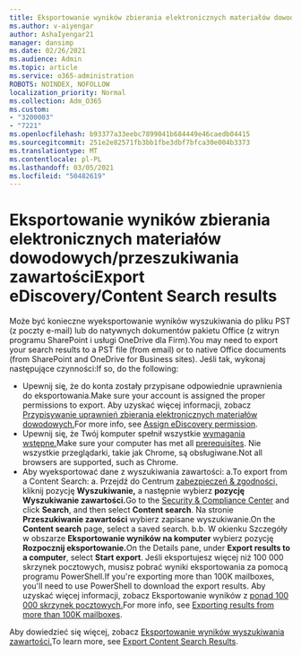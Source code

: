 ```yaml
---
title: Eksportowanie wyników zbierania elektronicznych materiałów dowodowych/przeszukiwania zawartości
ms.author: v-aiyengar
author: AshaIyengar21
manager: dansimp
ms.date: 02/26/2021
ms.audience: Admin
ms.topic: article
ms.service: o365-administration
ROBOTS: NOINDEX, NOFOLLOW
localization_priority: Normal
ms.collection: Adm_O365
ms.custom:
- "3200003"
- "7221"
ms.openlocfilehash: b93377a33eebc7899041b684449e46caedb04415
ms.sourcegitcommit: 251e2e82571fb3bb1fbe3dbf7bfca30e004b3373
ms.translationtype: MT
ms.contentlocale: pl-PL
ms.lasthandoff: 03/05/2021
ms.locfileid: "50482619"
---
```

# <a name="export-ediscoverycontent-search-results"></a><span data-ttu-id="aa7f2-102">Eksportowanie wyników zbierania elektronicznych materiałów dowodowych/przeszukiwania zawartości</span><span class="sxs-lookup"><span data-stu-id="aa7f2-102">Export eDiscovery/Content Search results</span></span>

<span data-ttu-id="aa7f2-103">Może być konieczne wyeksportowanie wyników wyszukiwania do pliku PST (z poczty e-mail) lub do natywnych dokumentów pakietu Office (z witryn programu SharePoint i usługi OneDrive dla Firm).</span><span class="sxs-lookup"><span data-stu-id="aa7f2-103">You may need to export your search results to a PST file (from email) or to native Office documents (from SharePoint and OneDrive for Business sites).</span></span> <span data-ttu-id="aa7f2-104">Jeśli tak, wykonaj następujące czynności:</span><span class="sxs-lookup"><span data-stu-id="aa7f2-104">If so, do the following:</span></span>

- <span data-ttu-id="aa7f2-105">Upewnij się, że do konta zostały przypisane odpowiednie uprawnienia do eksportowania.</span><span class="sxs-lookup"><span data-stu-id="aa7f2-105">Make sure your account is assigned the proper permissions to export.</span></span> <span data-ttu-id="aa7f2-106">Aby uzyskać więcej informacji, zobacz [Przypisywanie uprawnień zbierania elektronicznych materiałów dowodowych.](https://go.microsoft.com/fwlink/?linkid=2102406)</span><span class="sxs-lookup"><span data-stu-id="aa7f2-106">For more info, see [Assign eDiscovery permission](https://go.microsoft.com/fwlink/?linkid=2102406).</span></span>
- <span data-ttu-id="aa7f2-107">Upewnij się, że Twój komputer spełnił wszystkie [wymagania wstępne.](https://docs.microsoft.com/office365/securitycompliance/export-search-results#before-you-begin)</span><span class="sxs-lookup"><span data-stu-id="aa7f2-107">Make sure your computer has met all [prerequisites](https://docs.microsoft.com/office365/securitycompliance/export-search-results#before-you-begin).</span></span> <span data-ttu-id="aa7f2-108">Nie wszystkie przeglądarki, takie jak Chrome, są obsługiwane.</span><span class="sxs-lookup"><span data-stu-id="aa7f2-108">Not all browsers are supported, such as Chrome.</span></span>
- <span data-ttu-id="aa7f2-109">Aby wyeksportować dane z wyszukiwania zawartości: a.</span><span class="sxs-lookup"><span data-stu-id="aa7f2-109">To export from a Content Search: a.</span></span> <span data-ttu-id="aa7f2-110">Przejdź do Centrum [zabezpieczeń & zgodności,](https://protection.office.com/contentsearch) kliknij pozycję **Wyszukiwanie,** a następnie wybierz **pozycję Wyszukiwanie zawartości.**</span><span class="sxs-lookup"><span data-stu-id="aa7f2-110">Go to the [Security & Compliance Center](https://protection.office.com/contentsearch) and click **Search**, and then select **Content search**.</span></span> <span data-ttu-id="aa7f2-111">Na stronie **Przeszukiwanie zawartości** wybierz zapisane wyszukiwanie.</span><span class="sxs-lookup"><span data-stu-id="aa7f2-111">On the **Content search** page, select a saved search.</span></span>
    <span data-ttu-id="aa7f2-112">b.</span><span class="sxs-lookup"><span data-stu-id="aa7f2-112">b.</span></span> <span data-ttu-id="aa7f2-113">W okienku Szczegóły w obszarze **Eksportowanie wyników na komputer** wybierz pozycję **Rozpocznij eksportowanie.**</span><span class="sxs-lookup"><span data-stu-id="aa7f2-113">On the Details pane, under **Export results to a computer**, select **Start export**.</span></span> <span data-ttu-id="aa7f2-114">Jeśli eksportujesz więcej niż 100 000 skrzynek pocztowych, musisz pobrać wyniki eksportowania za pomocą programu PowerShell.</span><span class="sxs-lookup"><span data-stu-id="aa7f2-114">If you're exporting more than 100K mailboxes, you'll need to use PowerShell to download the export results.</span></span> <span data-ttu-id="aa7f2-115">Aby uzyskać więcej informacji, zobacz Eksportowanie wyników z [ponad 100 000 skrzynek pocztowych.](https://go.microsoft.com/fwlink/?linkid=2143861)</span><span class="sxs-lookup"><span data-stu-id="aa7f2-115">For more info, see [Exporting results from more than 100K mailboxes](https://go.microsoft.com/fwlink/?linkid=2143861).</span></span>

<span data-ttu-id="aa7f2-116">Aby dowiedzieć się więcej, zobacz [Eksportowanie wyników wyszukiwania zawartości.](https://go.microsoft.com/fwlink/?linkid=2102118)</span><span class="sxs-lookup"><span data-stu-id="aa7f2-116">To learn more, see [Export Content Search Results](https://go.microsoft.com/fwlink/?linkid=2102118).</span></span>